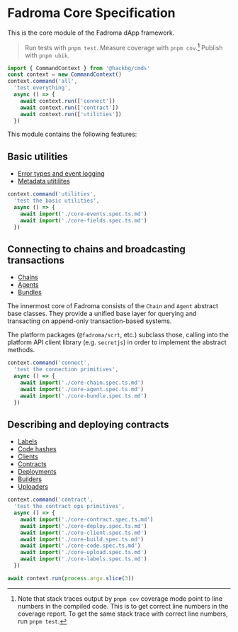 # Fadroma Core Specification

This is the core module of the Fadroma dApp framework.

> Run tests with `pnpm test`.
> Measure coverage with `pnpm cov`.[^1]
> Publish with `pnpm ubik`.
> [^1]: Note that stack traces output by `pnpm cov` coverage mode point to line numbers in
>       the compiled code. This is to get correct line numbers in the coverage report.
>       To get the same stack trace with correct line numbers, run `pnpm test`.

```typescript
import { CommandContext } from '@hackbg/cmds'
const context = new CommandContext()
context.command('all',
  'test everything',
  async () => {
    await context.run(['connect'])
    await context.run(['contract'])
    await context.run(['utilities'])
  })
```

This module contains the following features:

## Basic utilities

  * [Error types and event logging](./core-events.spec.ts.md)
  * [Metadata utitilites](./core-fields.spec.ts.md)

```typescript
context.command('utilities',
  'test the basic utilities',
  async () => {
    await import('./core-events.spec.ts.md')
    await import('./core-fields.spec.ts.md')
  })
```

## Connecting to chains and broadcasting transactions

  * [Chains](./core-chain.spec.ts.md)
  * [Agents](./core-agent.spec.ts.md)
  * [Bundles](./core-bundle.spec.ts.md)

The innermost core of Fadroma consists of the `Chain` and `Agent`
abstract base classes. They provide a unified base layer for querying
and transacting on append-only transaction-based systems.

The platform packages (`@fadroma/scrt`, etc.) subclass those,
calling into the platform API client library (e.g. `secretjs`)
in order to implement the abstract methods.

```typescript
context.command('connect',
  'test the connection primitives',
  async () => {
    await import('./core-chain.spec.ts.md')
    await import('./core-agent.spec.ts.md')
    await import('./core-bundle.spec.ts.md')
  })
```

## Describing and deploying contracts

  * [Labels](./core-upload.spec.ts.md)
  * [Code hashes](./core-upload.spec.ts.md)
  * [Clients](./core-client.spec.ts.md)
  * [Contracts](./core-contract.spec.ts.md)
  * [Deployments](./core-deploy.spec.ts.md)
  * [Builders](./core-build.spec.ts.md)
  * [Uploaders](./core-upload.spec.ts.md)

```typescript
context.command('contract',
  'test the contract ops primitives',
  async () => {
    await import('./core-contract.spec.ts.md')
    await import('./core-deploy.spec.ts.md')
    await import('./core-client.spec.ts.md')
    await import('./core-build.spec.ts.md')
    await import('./core-code.spec.ts.md')
    await import('./core-upload.spec.ts.md')
    await import('./core-labels.spec.ts.md')
  })
```

```typescript
await context.run(process.argv.slice(3))
```
